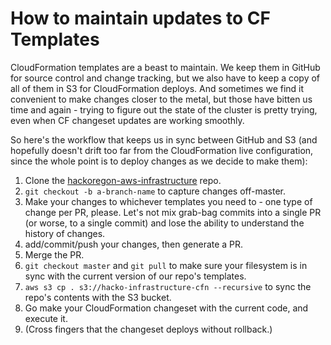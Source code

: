 # How to maintain updates to CF Templates

CloudFormation templates are a beast to maintain.  We keep them in GitHub for source control and change tracking, but we also have to keep a copy of all of them in S3 for CloudFormation deploys.  And sometimes we find it convenient to make changes closer to the metal, but those have bitten us time and again - trying to figure out the state of the cluster is pretty trying, even when CF changeset updates are working smoothly.

So here's the workflow that keeps us in sync between GitHub and S3 (and hopefully doesn't drift too far from the CloudFormation live configuration, since the whole point is to deploy changes as we decide to make them):

1. Clone the [hackoregon-aws-infrastructure](https://github.com/hackoregon/hackoregon-aws-infrastructure) repo.
2. `git checkout -b a-branch-name` to capture changes off-master.
3. Make your changes to whichever templates you need to - one type of change per PR, please.  Let's not mix grab-bag commits into a single PR (or worse, to a single commit) and lose the ability to understand the history of changes.
4. add/commit/push your changes, then generate a PR.
5. Merge the PR.
6. `git checkout master` and `git pull` to make sure your filesystem is in sync with the current version of our repo's templates.
7. `aws s3 cp . s3://hacko-infrastructure-cfn --recursive` to sync the repo's contents with the S3 bucket.
8. Go make your CloudFormation changeset with the current code, and execute it.
9. (Cross fingers that the changeset deploys without rollback.)

